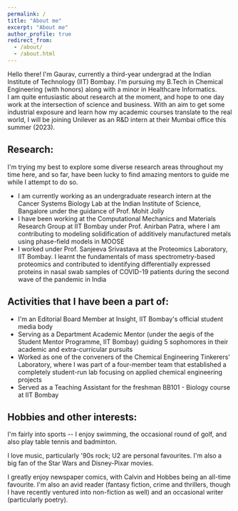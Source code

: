 ```yaml
---
permalink: /
title: "About me"
excerpt: "About me"
author_profile: true
redirect_from: 
  - /about/
  - /about.html
---
```


Hello there! I'm Gaurav, currently a third-year undergrad at the Indian Institute of Technology (IIT) Bombay. I'm pursuing my B.Tech in Chemical Engineering (with honors) along with a minor in Healthcare Informatics. \
I am quite entusiastic about research at the moment, and hope to one day work at the intersection of science and business. With an aim to get some industrial exposure and learn how my academic courses translate to the real world, I will be joining Unilever as an R&D intern at their Mumbai office this summer (2023).

## Research:
I'm trying my best to explore some diverse research areas throughout my time here, and so far, have been lucky to find amazing mentors to guide me while I attempt to do so.
 - I am currently working as an undergraduate research intern at the Cancer Systems Biology Lab at the Indian Institute of Science, Bangalore under the guidance of Prof. Mohit Jolly
 - I have been working at the Computational Mechanics and Materials Research Group at IIT Bombay under Prof. Anirban Patra, where I am contributing to modeling solidification of additively manufactured metals using phase-field models in MOOSE
 - I worked under Prof. Sanjeeva Srivastava at the Proteomics Laboratory, IIT Bombay. I learnt the fundamentals of mass spectrometry-based proteomics and contributed to identifying differentially expressed proteins in nasal swab samples of COVID-19 patients during the second wave of the pandemic in India
 
## Activities that I have been a part of:
 - I'm an Editorial Board Member at Insight, IIT Bombay's official student media body
 - Serving as a Department Academic Mentor (under the aegis of the Student Mentor Programme, IIT Bombay) guiding 5 sophomores in their academic and extra-curricular pursuits
  - Worked as one of the conveners of the Chemical Engineering Tinkerers' Laboratory, where I was part of a four-member team that established a completely student-run lab focusing on applied chemical engineering projects
  - Served as a Teaching Assistant for the freshman BB101 - Biology course at IIT Bombay 
  
## Hobbies and other interests:
I'm fairly into sports -- I enjoy swimming, the occasional round of golf, and also play table tennis and badminton.

I love music, particularly '90s rock; U2 are personal favourites. I'm also a big fan of the Star Wars and Disney-Pixar movies.

I greatly enjoy newspaper comics, with Calvin and Hobbes being an all-time favourite. I'm also an avid reader (fantasy fiction, crime and thrillers, though I have recently ventured into non-fiction as well) and an occasional writer (particularly poetry). 

